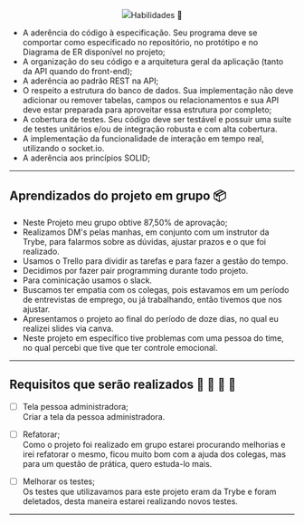 <p align="center">
<img src="https://github.com/amandaperch/project-trybe-group-app-delivery/blob/main/img/App_Delivery_readme.png>
</p>

---
## Habilidades :motor_scooter:

- A aderência do código à especificação. Seu programa deve se comportar como especificado no repositório, no protótipo e no Diagrama de ER disponível no projeto;
- A organização do seu código e a arquitetura geral da aplicação (tanto da API quando do front-end);
- A aderência ao padrão REST na API;
- O respeito a estrutura do banco de dados. Sua implementação não deve adicionar ou remover tabelas, campos ou relacionamentos e sua API deve estar preparada para aproveitar essa estrutura por completo;
- A cobertura de testes. Seu código deve ser testável e possuir uma suíte de testes unitários e/ou de integração robusta e com alta cobertura.
- A implementação da funcionalidade de interação em tempo real, utilizando o socket.io.
- A aderência aos princípios SOLID;

---

## Aprendizados do projeto em grupo :package:

- Neste Projeto meu grupo obtive 87,50% de aprovação;
- Realizamos DM's pelas manhas, em conjunto com um instrutor da Trybe, para falarmos sobre as dúvidas, ajustar prazos e o que foi realizado.
- Usamos o Trello para dividir as tarefas e para fazer a gestão do tempo. 
- Decidimos por fazer pair programming durante todo projeto.
- Para cominicação usamos o slack.
- Buscamos ter empatia com os colegas, pois estavamos em um período de entrevistas de emprego, ou já trabalhando, então tivemos que nos ajustar.
- Apresentamos o projeto ao final do período de doze dias, no qual eu realizei slides via canva. 
- Neste projeto em específico tive problemas com uma pessoa do time, no qual percebi que tive que ter controle emocional.

---
## Requisitos que serão realizados :pizza: :hamburger: :fries: :hotdog:

<p>

- [ ] Tela pessoa administradora;<br />
        Criar a tela da pessoa administradora.
  
 - [ ] Refatorar;<br />
        Como o projeto foi realizado em grupo estarei procurando melhorias e irei refatorar o mesmo, ficou muito bom com a ajuda dos colegas, mas para um questão de prática, quero estuda-lo mais.
        
- [ ] Melhorar os testes;<br />
        Os testes que utilizavamos para este projeto eram da Trybe e foram deletados, desta maneira estarei realizando novos testes.
</p>

---
